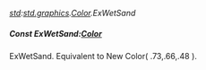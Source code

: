 _[std](../../modules/std/std-module.md):[std.graphics](../../modules/std/std-graphics.md).[Color](../../modules/std/std-graphics-color.md).ExWetSand_
##### Const ExWetSand:[Color](../../modules/std/std-graphics-color.md)
ExWetSand. Equivalent to New Color( .73,.66,.48 ).

